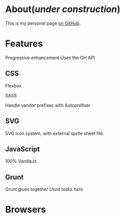 # About(*under construction*)

This is my personal page [on GitHub](http://mgiulio.github.io).

# Features

Progressive enhancement
Uses the GH API

## CSS

Flexbox

SASS

Handle vendor prefixes with Autoprefixer

## SVG

SVG icon system, with external sprite sheet file.

## JavaScript

100% VanillaJs

## Grunt

Grunt glues together *Used tasks here*

# Browsers
